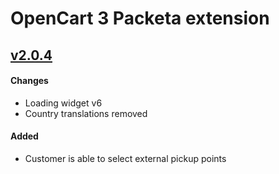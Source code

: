 # OpenCart 3 Packeta extension

## [v2.0.4]
#### Changes
* Loading widget v6
* Country translations removed

#### Added
* Customer is able to select external pickup points

[v2.0.4]: https://github.com/opencart/opencart/compare/2.0.3...2.0.4
